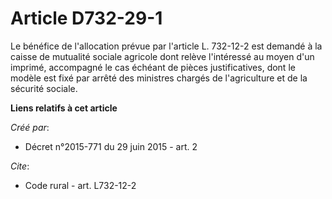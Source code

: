 # Article D732-29-1

Le bénéfice de l'allocation prévue par l'article L. 732-12-2 est demandé à la caisse de mutualité sociale agricole dont
relève l'intéressé au moyen d'un imprimé, accompagné le cas échéant de pièces justificatives, dont le modèle est fixé par
arrêté des ministres chargés de l'agriculture et de la sécurité sociale.

**Liens relatifs à cet article**

_Créé par_:

  - Décret n°2015-771 du 29 juin 2015 - art. 2

_Cite_:

  - Code rural - art. L732-12-2
